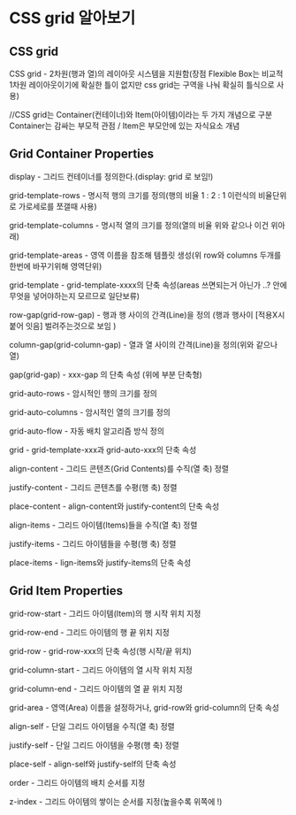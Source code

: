 CSS grid 알아보기
=

CSS grid
-----------

CSS grid - 2차원(행과 열)의 레이아웃 시스템을 지원함(장점 Flexible Box는 비교적 1차원 레이아웃이기에 확실한 틀이 없지만 css grid는 구역을 나눠 확실히 틀식으로 사용)

//CSS grid는 Container(컨테이너)와 Item(아이템)이라는 두 가지 개념으로 구분 Container는 감싸는 부모적 관점 / Item은 부모안에 있는 자식요소 개념 

Grid Container Properties
------------

display - 그리드 컨테이너를 정의한다.(display: grid 로 보임!)

grid-template-rows - 명시적 행의 크기를 정의(행의 비율 1 : 2 : 1  이런식의 비율단위로 가로세로를 쪼갤때 사용)

grid-template-columns - 명시적 열의 크기를 정의(열의 비율 위와 같으나 이건 위아래)

grid-template-areas - 영역 이름을 참조해 템플릿 생성(위 row와 columns 두개를 한번에 바꾸기위해 영역단위)

grid-template - grid-template-xxxx의 단축 속성(areas 쓰면되는거 아닌가 ..? 안에 무엇을 넣어야하는지 모르므로 일단보류)

row-gap(grid-row-gap) - 행과 행 사이의 간격(Line)을 정의 (행과 행사이 [적용X시 붙어 잇음] 벌려주는것으로 보임 )

column-gap(grid-column-gap) - 열과 열 사이의 간격(Line)을 정의(위와 같으나 열)

gap(grid-gap) - xxx-gap 의 단축 속성 (위에 부분 단축형)

grid-auto-rows - 암시적인 행의 크기를 정의

grid-auto-columns - 암시적인 열의 크기를 정의

grid-auto-flow - 자동 배치 알고리즘 방식 정의

grid - grid-template-xxx과 grid-auto-xxx의 단축 속성

align-content - 그리드 콘텐츠(Grid Contents)를 수직(열 축) 정렬

justify-content - 그리드 콘텐츠를 수평(행 축) 정렬

place-content - align-content와 justify-content의 단축 속성 

align-items - 그리드 아이템(Items)들을 수직(열 축) 정렬

justify-items - 그리드 아이템들을 수평(행 축) 정렬

place-items - lign-items와 justify-items의 단축 속성

Grid Item Properties
----------------
grid-row-start - 그리드 아이템(Item)의 행 시작 위치 지정

grid-row-end - 그리드 아이템의 행 끝 위치 지정

grid-row - grid-row-xxx의 단축 속성(행 시작/끝 위치)

grid-column-start - 그리드 아이템의 열 시작 위치 지정

grid-column-end - 그리드 아이템의 열 끝 위치 지정

grid-area - 영역(Area) 이름을 설정하거나, grid-row와 grid-column의 단축 속성

align-self - 단일 그리드 아이템을 수직(열 축) 정렬

justify-self - 단일 그리드 아이템을 수평(행 축) 정렬

place-self - align-self와 justify-self의 단축 속성

order - 그리드 아이템의 배치 순서를 지정

z-index - 그리드 아이템의 쌓이는 순서를 지정(높을수록 위쪽에 !)
